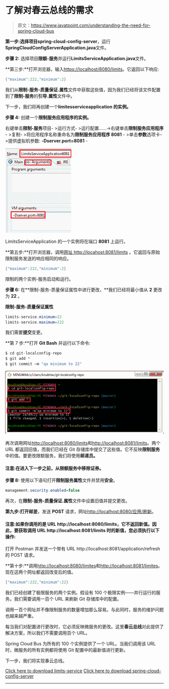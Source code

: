 # 了解对春云总线的需求

> 原文：<https://www.javatpoint.com/understanding-the-need-for-spring-cloud-bus>

**第一步:**选择项目**spring-cloud-config-server**，运行**SpringCloudConfigServerApplication.java**文件。

**步骤 2:** 选择项目**限额-服务**并运行**LimitsServiceApplication.java**文件。

**第三步:**打开浏览器，输入[https://localhost/8080/limits](https://localhost/8080/limits)。它返回以下响应:

```java
{"maximum":222,"minimum":2}

```

我们从**限制-服务-质量保证.属性**文件中获取这些值，因为我们已经将该文件配置到了**限制-服务**的**引导.属性**文件中。

下一步，我们将再创建一个**limitesserviceapplication 的实例。**

**步骤 4:** 创建一个**限制服务应用程序的实例。**

右键单击**限制-服务**项目- >运行方式- >运行配置……->右键单击**限制服务应用程序** - >复制- >将应用程序名称重命名为**限制服务应用程序 8081** - >单击**参数**选项卡- >提供虚拟机参数: **-Dserver.port=8081** -

![Understanding the need for Spring Cloud Bus](img/750257241293ec9244f9ce3051804632.png)

LimitsServiceApplication 的一个实例将在端口 **8081** 上运行。

**第五步:**打开浏览器，调用[网址 http://locahost:8081/limits](http://locahost:8081/limits) 。它返回与原始限制服务发送的响应相同的响应。

```java
{"maximum":222,"minimum":2}

```

限制的两个实例-服务启动和运行。

**步骤 6:** 在**限制-服务-质量保证属性中进行更改，**我们已经将最小值从 **2** 更改为 **22** 。

**限制-服务-质量保证属性**

```java
limits-service.minimum=22
limits-service.maximum=222

```

我们需要**提交**变更。

**第 7 步:**打开 **Git Bash** 并运行以下命令:

```java
$ cd git-localconfig-repo
$ git add *
$ git commit –m "qa minimum to 22"

```

![Understanding the need for Spring Cloud Bus](img/76888e357d6bd99a6ef434e0196e10c9.png)

再次调用网址[http://localhost:8080/limits](http://localhost:8080/limits)和[http://localhost:8081/limits](http://localhost:8081/limits)。两个 URL 都返回旧值，而我们已经在 Git 存储库中提交了这些值。它不反映**限制服务**中的值。要更改限额服务，我们将使用**邮递员。**

#### 注意:在进入下一步之前，从限额服务中移除证券。

**步骤 8:** 使用以下语句打开**限制服务属性**文件并禁用**安全**。

```java
management.security.enabled=false

```

再次，在**限制-服务-质量保证.属性**文件中设置旧值并提交更改。

**第九步:**打开**邮差**，发送 **POST** 请求，网址[http://localhost:8080/应用/刷新](http://localhost:8080/application/refresh)。

#### 注意:如果你调用的是 URL http://localhost:8080/limits，它不返回新值。因此，要获取调用 URL http://localhost:8081/limits 时的新值，您必须执行以下操作:
打开 Postman 并发送一个带有 URL http://localhost:8081/application/refresh 的 POST 请求。

**第十步:**调用[http://localhost:8080/limites](http://localhost:8080/limits)和[http://localhost:8081/limites](http://localhost:8081/limits)。现在这两个网址都返回改变后的值。

```java
{"maximum":222,"minimum":22}

```

我们已经创建了极限服务的两个实例。假设有 100 个极限实例——并行运行的服务。我们需要调用一百个 URL 来刷新 Git 存储库中的配置。

调用一百个网址并不像限制服务的数量增加那么容易。与此同时，服务的维护问题也越来越严重。

每当我们对配置进行更改时，它必须反映微服务的更改。这里**春云总线**对此提供了解决方案，所以我们不需要调用百个 URL。

Spring Cloud Bus 为所有的 100 个实例提供了一个 URL。当我们调用该 URL 时，微服务的所有实例都将使用 Git 配置中的最新值进行更新。

下一步，我们将实现春云总线。

[Click here to download limits-service](https://static.javatpoint.com/tutorial/microservices/download/bus/limits-service.zip)
[Click here to download spring-cloud-config-server](https://static.javatpoint.com/tutorial/microservices/download/bus/spring-cloud-config-server.zip)

* * *
